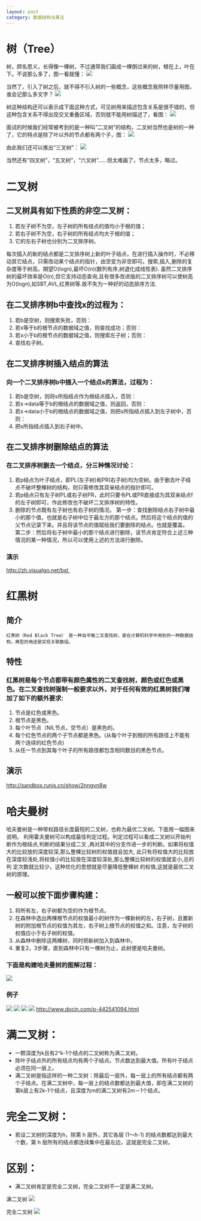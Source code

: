 ```yaml
---
layout: post
category: 数据结构与算法
---
```


# 树（Tree）
树，顾名思义，长得像一棵树，不过通常我们画成一棵倒过来的树，根在上，叶在下。不说那么多了，图一看就懂：
![](/assets/img/14813498522339.png)

当然了，引入了树之后，就不得不引入树的一些概念，这些概念我照样尽量用图，谁会记那么多文字？
![](/assets/img/14813498591450.png)

树这种结构还可以表示成下面这种方式，可见树用来描述包含关系是很不错的，但这种包含关系不得出现交叉重叠区域，否则就不能用树描述了，看图：
![](/assets/img/14813498674018.png)

面试的时候我们经常被考到的是一种叫“二叉树”的结构，二叉树当然也是树的一种了，它的特点是除了叶以外的节点都有两个子，图：
![](/assets/img/14813498800479.png)

由此我们还可以推出“三叉树”：
![](/assets/img/14813498912073.png)

当然还有“四叉树”，“五叉树”，“六叉树”……但太难画了，节点太多，略过。

# 二叉树

## 二叉树具有如下性质的非空二叉树：
1. 若左子树不为空，左子树的所有结点的值均小于根的值；
2. 若右子树不为空，右子树的所有结点均大于根的值；
3. 它的左右子树也分别为二叉排序树。

每次插入的新的结点都是二叉排序树上新的叶子结点，在进行插入操作时，不必移动其它结点，只需改动某个结点的指针，由空变为非空即可。搜索,插入,删除的复杂度等于树高，期望O(logn),最坏O(n)(数列有序,树退化成线性表).
虽然二叉排序树的最坏效率是O(n),但它支持动态查询,且有很多改进版的二叉排序树可以使树高为O(logn),如SBT,AVL,红黑树等.故不失为一种好的动态排序方法.

## 在二叉排序树b中查找x的过程为：
1.	若b是空树，则搜索失败，否则：
2.	若x等于b的根节点的数据域之值，则查找成功；否则：
3.	若x小于b的根节点的数据域之值，则搜索左子树；否则：
4.	查找右子树。

## 在二叉排序树插入结点的算法
### 向一个二叉排序树b中插入一个结点s的算法，过程为：
1. 若b是空树，则将s所指结点作为根结点插入，否则：
2.	若s->data等于b的根结点的数据域之值，则返回，否则：
3.	若s->data小于b的根结点的数据域之值，则把s所指结点插入到左子树中，否则：
4.	把s所指结点插入到右子树中。

## 在二叉排序树删除结点的算法
### 在二叉排序树删去一个结点，分三种情况讨论：
1.	若p结点为叶子结点，即PL(左子树)和PR(右子树)均为空树。由于删去叶子结点不破坏整棵树的结构，则只需修改其双亲结点的指针即可。
2.	若p结点只有左子树PL或右子树PR，此时只要令PL或PR直接成为其双亲结点f的左子树即可，作此修改也不破坏二叉排序树的特性。
3.	删除的节点既有左子树也有右子树的情况。
	第一步：查找删除结点右子树中最小的那个值，也就是右子树中位于最左方的那个结点。然后将这个结点的值的父节点记录下来。并且将该节点的值赋给我们要删除的结点。也就是覆盖。 	第二步：然后将右子树中最小的那个结点进行删除，该节点肯定符合上述三种情况的某一种情况，所以可以使用上述的方法进行删除。
	
### 演示
http://zh.visualgo.net/bst 
# 红黑树

## 简介
	红黑树（Red Black Tree） 是一种自平衡二叉查找树，是在计算机科学中用到的一种数据结构，典型的用途是实现关联数组。
	
## 特性
### 红黑树是每个节点都带有颜色属性的二叉查找树，颜色或红色或黑色。在二叉查找树强制一般要求以外，对于任何有效的红黑树我们增加了如下的额外要求:
1. 节点是红色或黑色。
2. 根节点是黑色。
3. 每个叶节点（NIL节点，空节点）是黑色的。
4. 每个红色节点的两个子节点都是黑色。(从每个叶子到根的所有路径上不能有两个连续的红色节点)
5. 从任一节点到其每个叶子的所有路径都包含相同数目的黑色节点。
	
## 演示
http://sandbox.runjs.cn/show/2nngvn8w

# 哈夫曼树
哈夫曼树是一种带权路径长度最短的二叉树，也称为最优二叉树。下面用一幅图来说明。
利用霍夫曼树可以构成最佳判定过程。判定过程可以看成二叉树以开始判断作为根结点,判断的结果分成二叉 ,再对其中的分支作进一步的判断。如果将权值大的比较放的深度较深,那么整棵比较树的权值就会加大, 此只有将权值大的比较放在深度较浅处,将权值小的比较放在深度较深处,那么整棵比较树的权值就变小,总的判 定次数就比较少。这种优化的思想就是尽量降低整棵树 的权值,这就是最优二叉树的原理。

## 一般可以按下面步骤构建：
1. 将所有左，右子树都为空的作为根节点。
2. 在森林中选出两棵根节点的权值最小的树作为一棵新树的左，右子树，且置新树的附加根节点的权值为其左，右子树上根节点的权值之和。注意，左子树的权值应小于右子树的权值。
3. 从森林中删除这两棵树，同时把新树加入到森林中。
4. 重复2，3步骤，直到森林中只有一棵树为止，此树便是哈夫曼树。

### 下面是构建哈夫曼树的图解过程：
![](/assets/img/14825613113082.jpg)

### 例子
![](/assets/img/14836905416649.jpg)
![](/assets/img/14836905542538.jpg)
![](/assets/img/14836905678885.jpg)
![](/assets/img/14836905842360.jpg)
http://www.docin.com/p-442541094.html

# 满二叉树：
* 一颗深度为k且有2^k-1个结点的二叉树称为满二叉树。
* 除叶子结点外的所有结点均有两个子结点。节点数达到最大值。所有叶子结点必须在同一层上。
* 满二叉树是指这样的一种二叉树：除最后一层外，每一层上的所有结点都有两个子结点。在满二叉树中，每一层上的结点数都达到最大值，即在满二叉树的第k层上有2k-1个结点，且深度为m的满二叉树有2m－1个结点。
      
# 完全二叉树：
* 若设二叉树的深度为h，除第 h 层外，其它各层 (1～h-1) 的结点数都达到最大个数，第 h 层所有的结点都连续集中在最左边，这就是完全二叉树。

# 区别：
* 满二叉树肯定是完全二叉树，完全二叉树不一定是满二叉树。

满二叉树
![](/assets/img/14825637514720.jpg)

完全二叉树
![](/assets/img/14825637576152.jpg)






